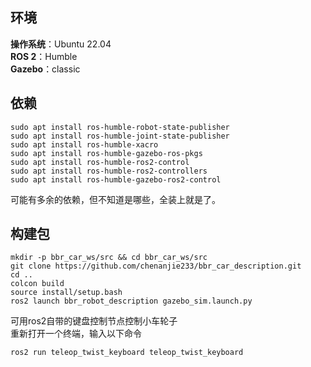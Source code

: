 ## 环境
**操作系统**：Ubuntu 22.04  
**ROS 2**：Humble  
**Gazebo**：classic
## 依赖
```
sudo apt install ros-humble-robot-state-publisher
sudo apt install ros-humble-joint-state-publisher
sudo apt install ros-humble-xacro
sudo apt install ros-humble-gazebo-ros-pkgs
sudo apt install ros-humble-ros2-control
sudo apt install ros-humble-ros2-controllers
sudo apt install ros-humble-gazebo-ros2-control
```
可能有多余的依赖，但不知道是哪些，全装上就是了。
##  构建包
```
mkdir -p bbr_car_ws/src && cd bbr_car_ws/src
git clone https://github.com/chenanjie233/bbr_car_description.git
cd ..
colcon build
source install/setup.bash
ros2 launch bbr_robot_description gazebo_sim.launch.py
```
可用ros2自带的键盘控制节点控制小车轮子  
重新打开一个终端，输入以下命令
```
ros2 run teleop_twist_keyboard teleop_twist_keyboard 
```
